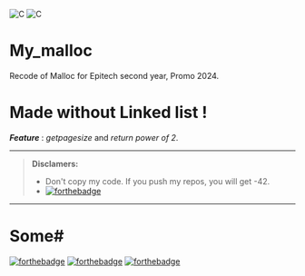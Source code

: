 ![C](https://img.shields.io/badge/C-malloc-red)
![C](https://img.shields.io/badge/my.epitech.eu-80%25-brightgreen)
# My_malloc
Recode of Malloc for Epitech second year, Promo 2024.

# Made without Linked list !
***Feature*** : *getpagesize* and *return power of 2*.

----------

> **Disclamers:**
> - Don't copy my code. If you push my repos, you will get -42.
> - [![forthebadge](https://forthebadge.com/images/badges/works-on-my-machine.svg)](https://forthebadge.com)
----------

# Some#
[![forthebadge](https://forthebadge.com/images/badges/made-with-c.svg)](https://forthebadge.com)
[![forthebadge](https://forthebadge.com/images/badges/open-source.svg)](https://forthebadge.com)
[![forthebadge](https://forthebadge.com/images/badges/powered-by-black-magic.svg)](https://forthebadge.com)

